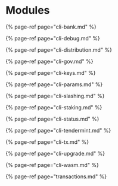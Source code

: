 # Modules

{% page-ref page="cli-bank.md" %}

{% page-ref page="cli-debug.md" %}

{% page-ref page="cli-distribution.md" %}

{% page-ref page="cli-gov.md" %}

{% page-ref page="cli-keys.md" %}

{% page-ref page="cli-params.md" %}

{% page-ref page="cli-slashing.md" %}

{% page-ref page="cli-staking.md" %}

{% page-ref page="cli-status.md" %}

{% page-ref page="cli-tendermint.md" %}

{% page-ref page="cli-tx.md" %}

{% page-ref page="cli-upgrade.md" %}

{% page-ref page="cli-wasm.md" %}

{% page-ref page="transactions.md" %}




